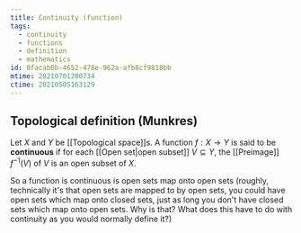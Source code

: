 ```yaml
---
title: Continuity (function)
tags:
  - continuity
  - functions
  - definition
  - mathematics
id: 0facab0b-4652-478e-962a-afb8cf9818bb
mtime: 20210701200734
ctime: 20210505163129
---
```


## Topological definition (Munkres)

Let $X$ and $Y$ be [[Topological space]]s. A function $f: X \rightarrow Y$ is said to be **continuous** if for each [[Open set|open subset]] $V\subseteq Y$, the [[Preimage]] $f^{-1}(V)$ of $V$ is an open subset of $X$.

So a function is continuous is open sets map onto open sets (roughly, technically it's that open sets are mapped to by open sets, you could have open sets which map onto closed sets, just as long you don't have closed sets which map onto open sets. Why is that? What does this have to do with continuity as you would normally define it?)
